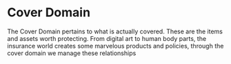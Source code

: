 # Cover Domain

The Cover Domain pertains to what is actually covered.  These are the items and assets worth protecting.  From digital art to human body parts, the insurance world creates some marvelous products and policies, through the cover domain we manage these relationships